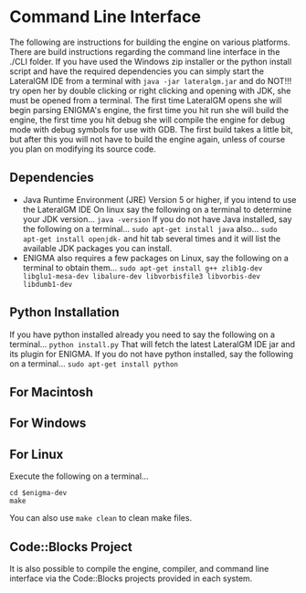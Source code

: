 Command Line Interface
=======================
The following are instructions for building the engine on various platforms. There are build instructions regarding the command line interface in the ./CLI folder. If you have used the Windows zip installer or the python install script and have the required dependencies you can simply start the LateralGM IDE from a terminal with `java -jar lateralgm.jar` and do NOT!!! try open her by double clicking or right clicking and opening with JDK, she must be opened from a terminal. The first time LateralGM opens she will begin parsing ENIGMA's engine, the first time you hit run she will build the engine, the first time you hit debug she will compile the engine for debug mode with debug symbols for use with GDB. The first build takes a little bit, but after this you will not have to build the engine again, unless of course you plan on modifying its source code.

Dependencies
-----------------------
- Java Runtime Environment (JRE) Version 5 or higher, if you intend to use the LateralGM IDE
 On linux say the following on a terminal to determine your JDK version...
 `java -version`
 If you do not have Java installed, say the following on a terminal...
 `sudo apt-get install java`
 also...
 `sudo apt-get install openjdk-`
 and hit tab several times and it will list the available JDK packages you can install.
- ENIGMA also requires a few packages on Linux, say the following on a terminal to obtain them...
 `sudo apt-get install g++ zlib1g-dev libglu1-mesa-dev libalure-dev libvorbisfile3 libvorbis-dev libdumb1-dev`

Python Installation
-----------------------
If you have python installed already you need to say the following on a terminal...
`python install.py`
That will fetch the latest LateralGM IDE jar and its plugin for ENIGMA. If you do not have python installed, say the following on a terminal...
`sudo apt-get install python`

For Macintosh
-----------------------

For Windows
-----------------------

For Linux
-----------------------
Execute the following on a terminal...
```
cd $enigma-dev
make
```
You can also use `make clean` to clean make files.

Code::Blocks Project 
-----------------------
It is also possible to compile the engine, compiler, and command line interface via the Code::Blocks projects provided in each system.
